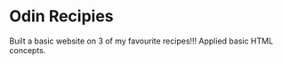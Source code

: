 # Odin Recipies

Built a basic website on 3 of my favourite recipes!!!
Applied basic HTML concepts. 